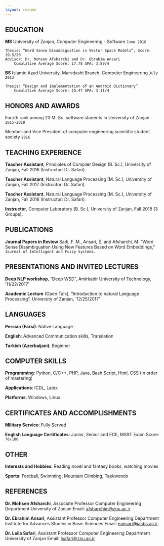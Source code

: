 ```yaml
---
layout: resume
---
```

## EDUCATION

__MS__	University of Zanjan, Computer Engineering - Software		        `June 2018`

	Thesis: “Word Sense Disambiguation in Vector Space Models”, Score: 19.5/20
	Advisor: Dr. Mohsen Afsharchi and Dr. Ebrahim Ansari
        Cumulative Average Score: 17.78 GPA: 3.89/4

__BS__	Islamic Azad University, Marvdasht Branch, Computer Engineering	        `July 2013`

	Thesis: “Design and Implementation of an Android Dictionary”
        Cumulative Average Score: 15.47 GPA: 3.11/4

## HONORS AND AWARDS

Fourth rank among 20 M. Sc. software students in University of Zanjan	        `2015-2018`

Member and Vice President of computer engineering scientific student society	`2016`

## TEACHING EXPERIENCE

__Teacher Assistant__, Principles of Compiler Design (B. Sc.), University of Zanjan, Fall 2016 (Instructor: Dr. Safari).

__Teacher Assistant__, Natural Language Processing (M. Sc.), University of Zanjan, Fall 2017 (Instructor: Dr. Safari).

__Teacher Assistant__, Natural Language Processing (M. Sc.), University of Zanjan, Fall 2018 (Instructor: Dr. Safari).

__Instructor__, Computer Laboratory (B. Sc.), University of Zanjan, Fall 2018 (3 Groups).

## PUBLICATIONS

__Journal Papers in Review__
Sadi, F. M., Ansari, E. and Afsharchi, M. “Word Sense Disambiguation Using New Features Based on Word Embeddings,” 
`Journal of Intelligent and Fuzzy Systems.`

## PRESENTATIONS AND INVITED LECTURES

__Deep NLP workshop__, “Deep WSD”, Amirkabir University of Technology, 		'11/22/2017'

__Academic Lecture__ (Open Talk), “Introduction to natural Language Processing”, University of Zanjan, '12/25/2017'

## LANGUAGES

__Persian (Farsi)__: Native Language

__English__: Advanced Communication skills, Translation

__Turkish (Azerbaijani)__: Beginner

## COMPUTER SKILLS

__Programming__: Python, C/C++, PHP, Java, Bash Script, Html, CSS (In order of mastering)

__Applications__: ICDL, Latex

__Platforms__: Windows, Linux

## CERTIFICATES AND ACCOMPLISHMENTS

__Military Service__: Fully Served

__English Language Certificates__: Junior, Senior and FCE, MSRT Exam Score: `76/100`

## OTHER

__Interests and Hobbies__: Reading novel and fantasy books, watching movies

__Sports__: Football, Swimming, Mountain Climbing, Taekwondo

## REFERENCES

__Dr. Mohsen Afsharchi__, Associate Professor
Computer Engineering Department
University of Zanjan
Email: afsharchim@znu.ac.ir

__Dr. Ebrahim Ansari__, Assistant Professor
Computer Engineering Department
Institute for Advances Studies in Basic Sciences
Email: eansari@iasbs.ac.ir

__Dr. Leila Safari__, Assistant Professor
Computer Engineering Department
University of Zanjan
Email: lsafari@znu.ac.ir




<!-- ### Footer

Last updated: December 2018 -->


